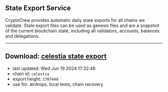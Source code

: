## State Export Service
CryptoCrew provides automatic daily state exports for all chains we validate. State export files can be used as genesis files and are a snapshot of the current blockchain state, including all validators, accounts, balances and delegations.

---
**Download: [celestia state export](https://dl-eu2.ccvalidators.com/SERVICE/celestia/celestia_export_1707448.json)**
---

- last updated: Wed Jun 19 2024 17:32:46
- chain id: `celestia`
- export height: `1707448`
- use for: airdrops, local tests, chain recovery

